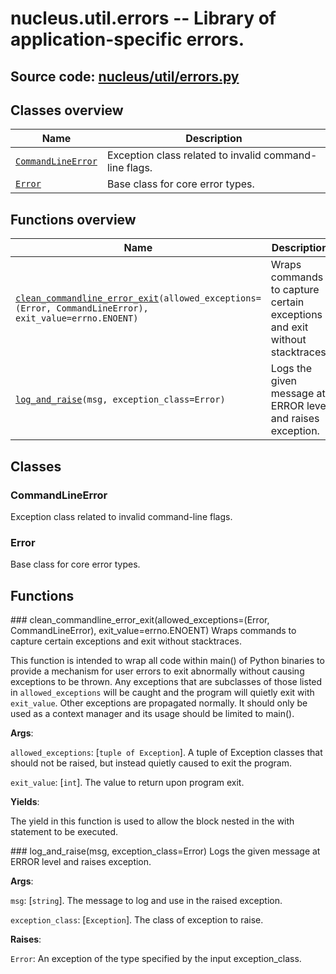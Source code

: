 # nucleus.util.errors -- Library of application-specific errors.
**Source code:** [nucleus/util/errors.py](https://github.com/google/nucleus/tree/master/nucleus/util/errors.py)
---


## Classes overview
Name | Description
-----|------------
[`CommandLineError`](#commandlineerror) | Exception class related to invalid command-line flags.
[`Error`](#error) | Base class for core error types.

## Functions overview
Name | Description
-----|------------
[`clean_commandline_error_exit`](#clean_commandline_error_exit)`(allowed_exceptions=(Error, CommandLineError), exit_value=errno.ENOENT)` | Wraps commands to capture certain exceptions and exit without stacktraces.
[`log_and_raise`](#log_and_raise)`(msg, exception_class=Error)` | Logs the given message at ERROR level and raises exception.

## Classes
### CommandLineError
Exception class related to invalid command-line flags.

### Error
Base class for core error types.

## Functions
###<a name="<_ast.FunctionDef object at 0x5558090a8790>"></a> clean_commandline_error_exit(allowed_exceptions=(Error, CommandLineError), exit_value=errno.ENOENT)
Wraps commands to capture certain exceptions and exit without stacktraces.

This function is intended to wrap all code within main() of Python binaries
to provide a mechanism for user errors to exit abnormally without causing
exceptions to be thrown. Any exceptions that are subclasses of those listed
in `allowed_exceptions` will be caught and the program will quietly exit with
`exit_value`. Other exceptions are propagated normally. It should only be used
as a context manager and its usage should be limited to main().

**Args**:

`allowed_exceptions`: [`tuple of Exception`]. A tuple of Exception classes
      that should not be raised, but instead quietly caused to exit the
      program.

`exit_value`: [`int`]. The value to return upon program exit.


**Yields**:

  The yield in this function is used to allow the block nested in the with
  statement to be executed.

###<a name="<_ast.FunctionDef object at 0x5558090a8190>"></a> log_and_raise(msg, exception_class=Error)
Logs the given message at ERROR level and raises exception.

**Args**:

`msg`: [`string`]. The message to log and use in the raised exception.

`exception_class`: [`Exception`]. The class of exception to raise.


**Raises**:

`Error`: An exception of the type specified by the input exception_class.


